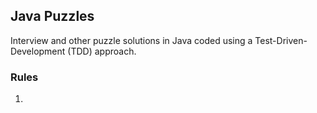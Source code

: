 ## Java Puzzles

Interview and other puzzle solutions in Java coded using a Test-Driven-Development (TDD) approach.

### Rules

1. 